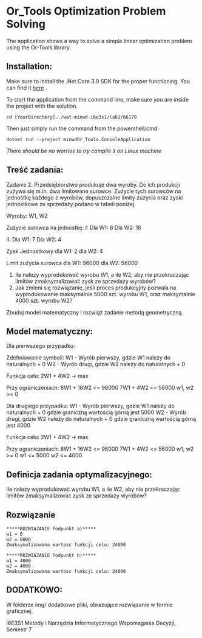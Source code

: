 # Or_Tools Optimization Problem Solving

The application shows a way to solve a simple linear optimization problem using the Or-Tools library.

## Installation:

Make sure to install the .Net Core 3.0 SDK for the proper functioning.
You can find it [here](https://dotnet.microsoft.com/download/dotnet-core/3.0) .

To start the application from the command line, make sure you are inside the project with the solution. 

```
cd [YourDirectory]../wat-minwd-i6e3s1/lab1/66179
```

Then just simply run the command from the powershell/cmd: 
```
dotnet run --project minwdOr_Tools.ConsoleApplication
```

*There should be no worries to try compile it on Linux machine*

## Treść zadania: 

Zadanie 2. Przedsiębiorstwo produkuje dwa wyroby. 
Do ich produkcji zużywa się m.in. dwa limitowane surowce. 
Zużycie tych surowców na jednostkę każdego z wyrobów, 
dopuszczalne limity zużycia oraz zyski jednostkowe ze sprzedaży podano w tabeli poniżej. 

Wyroby: W1, W2

Zużycie surowca na jednostkę: 
I:
Dla W1: 8
Dla W2: 16

II:
Dla W1: 7
Dla W2: 4

Zysk Jednostkowy
dla W1: 2
dla W2: 4

Limit zużycia surowca
dla W1: 96000
dla W2: 56000

1.	Ile należy wyprodukować wyrobu W1, a ile W2, aby nie przekraczając limitów zmaksymalizować zysk ze sprzedaży wyrobów?
2.	Jak zmieni się rozwiązanie, jeśli proces produkcyjny pozwala na wyprodukowanie maksymalnie 5000 szt. wyrobu W1, oraz maksymalnie 4000 szt. wyrobu W2?

Zbuduj model matematyczny i rozwiąż zadanie metodą geometryczną.


## Model matematyczny:
Dla pierwszego przypadku: 

Zdefiniowanie symboli:
W1 - Wyrób pierwszy, gdzie W1 należy do naturalnych + 0
W2 - Wyrób drugi, gdzie W2 należy do naturalnych + 0


Funkcja celu: 2W1 + 4W2 -> max

Przy ograniczeniach: 
8W1 + 16W2 <= 96000
7W1 + 4W2  <= 56000
w1, w2 >= 0


Dla drugiego przypadku: 
W1 - Wyrób pierwszy, gdzie W1 należy do naturalnych + 0 gdzie graniczną wartością górną jest 5000
W2 - Wyrób drugi, gdzie W2 należy do naturalnych + 0 gdzie graniczną wartością górną jest 4000


Funkcja celu: 2W1 + 4W2 -> max

Przy ograniczeniach: 
8W1 + 16W2 <= 96000
7W1 + 4W2  <= 56000
w1, w2 >= 0
w1 <= 5000
w2 <= 4000


## Definicja zadania optymalizacyjnego:
Ile należy wyprodukować wyrobu W1, a ile W2, aby nie przekraczając limitów zmaksymalizować zysk ze sprzedaży wyrobów?

## Rozwiązanie 

```
*****ROZWIAZANIE Podpunkt a)*****
w1 = 0
w2 = 6000
Zmaksymalizowana wartosc funkcji celu: 24000

*****ROZWIAZANIE Podpunkt b)*****
w1 = 4000
w2 = 4000
Zmaksymalizowana wartosc funkcji celu: 24000
```

## DODATKOWO:

W folderze img/ 
dodatkowe pliki, obrazujące rozwiązanie w formie graficznej.

I6E3S1 Metody i Narzędzia Informatycznego Wspomagania Decyzji, Semestr 7


